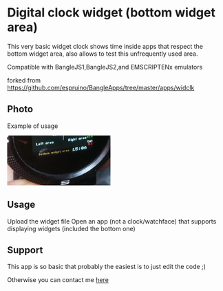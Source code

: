 # Digital clock widget (bottom widget area)
This very basic widget clock shows time inside apps that respect the bottom widget area, also allows to test this unfrequently used area.

Compatible with BangleJS1,BangleJS2,and EMSCRIPTENx emulators

forked from
https://github.com/espruino/BangleApps/tree/master/apps/widclk

## Photo  

Example of usage

![](widTextBottom_ss1.jpg)



## Usage

Upload the widget file
Open an app (not a clock/watchface) that supports displaying widgets (included the bottom one)



## Support

This app is so basic that probably the easiest is to just edit the code ;)

Otherwise you can contact me [here](https://github.com/dapgo/my_espruino_smartwatch_things)